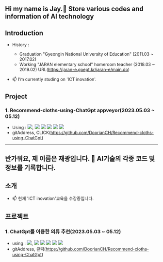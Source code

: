 ## Hi my name is Jay.👋 Store various codes and information of AI technology

## Introduction
- History :
  - Graduation "Gyeongin National University of Education" (2011.03 ~ 2017.02)
  - Working "JARAN elementary school" homeroom teacher (2018.03 ~ 2019.02) URL(https://jaran-e.goept.kr/jaran-e/main.do)
  
     
- 📫 I’m currently studing on 'ICT inovation'.
## Project
### 1. Recommend-cloths-using-ChatGpt appveyor(2023.05.03 ~ 05.12)
  - Using : <img src="https://img.shields.io/badge/openai-412991?style=flat-square&logo=openai&logoColor=white"/>, <img src="https://img.shields.io/badge/Flask-000000?style=flat-square&logo=flask&logoColor=white"/> <img src="https://img.shields.io/badge/Python-3776AB?style=flat-square&logo=Python&logoColor=white"/> <img src="https://img.shields.io/badge/HTML5-E34F26?style=flat-square&logo=html5&logoColor=white"/> <img src="https://img.shields.io/badge/CSS3-1572B6?style=flat-square&logo=css3&logoColor=white"/> <img src="https://img.shields.io/badge/JavaScript-F7DF1E?style=flat-square&logo=javascript&logoColor=black"/>
  - gitAddress, CLICK(https://github.com/DoorianCH/Recommend-cloths-using-ChatGpt)

* * *



## 반가워요, 제 이름은 재광입니다. 👋 AI기술의 각종 코드 및 정보를 기록합니다.

## 소개
- 📫 현재 'ICT inovation'교육을 수강중입니다.
## 프로젝트
### 1. ChatGpt를 이용한 의류 추천(2023.05.03 ~ 05.12)
  - using : <img src="https://img.shields.io/badge/openai-412991?style=flat-square&logo=openai&logoColor=white"/>, <img src="https://img.shields.io/badge/Flask-000000?style=flat-square&logo=flask&logoColor=white"/> <img src="https://img.shields.io/badge/Python-3776AB?style=flat-square&logo=Python&logoColor=white"/> <img src="https://img.shields.io/badge/HTML5-E34F26?style=flat-square&logo=html5&logoColor=white"/> <img src="https://img.shields.io/badge/CSS3-1572B6?style=flat-square&logo=css3&logoColor=white"/> <img src="https://img.shields.io/badge/JavaScript-F7DF1E?style=flat-square&logo=javascript&logoColor=black"/>
  - gitAddress, 클릭(https://github.com/DoorianCH/Recommend-cloths-using-ChatGpt)

<!--
**DoorianCH/DoorianCH** is a ✨ _special_ ✨ repository because its `README.md` (this file) appears on your GitHub profile.

Here are some ideas to get you started:

- 🔭 I’m currently working on ...
- 🌱 I’m currently learning ...
- 👯 I’m looking to collaborate on ...
- 🤔 I’m looking for help with ...
- 💬 Ask me about ...
- 📫 How to reach me: ...
- 😄 Pronouns: ...
- ⚡ Fun fact: ...
-->

